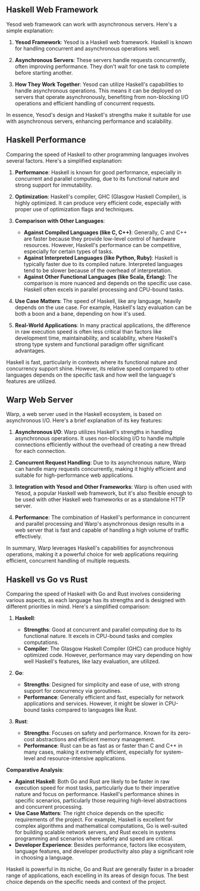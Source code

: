 ## Haskell Web Framework

Yesod web framework can work with asynchronous servers. Here's a simple explanation:

1. **Yesod Framework**: Yesod is a Haskell web framework. Haskell is known for handling concurrent and asynchronous operations well.

2. **Asynchronous Servers**: These servers handle requests concurrently, often improving performance. They don't wait for one task to complete before starting another.

3. **How They Work Together**: Yesod can utilize Haskell's capabilities to handle asynchronous operations. This means it can be deployed on servers that operate asynchronously, benefiting from non-blocking I/O operations and efficient handling of concurrent requests.

In essence, Yesod's design and Haskell's strengths make it suitable for use with asynchronous servers, enhancing performance and scalability.

## Haskell Performance

Comparing the speed of Haskell to other programming languages involves several factors. Here's a simplified explanation:

1. **Performance**: Haskell is known for good performance, especially in concurrent and parallel computing, due to its functional nature and strong support for immutability.

2. **Optimization**: Haskell's compiler, GHC (Glasgow Haskell Compiler), is highly optimized. It can produce very efficient code, especially with proper use of optimization flags and techniques.

3. **Comparison with Other Languages**:
   - **Against Compiled Languages (like C, C++)**: Generally, C and C++ are faster because they provide low-level control of hardware resources. However, Haskell's performance can be competitive, especially for certain types of tasks.
   - **Against Interpreted Languages (like Python, Ruby)**: Haskell is typically faster due to its compiled nature. Interpreted languages tend to be slower because of the overhead of interpretation.
   - **Against Other Functional Languages (like Scala, Erlang)**: The comparison is more nuanced and depends on the specific use case. Haskell often excels in parallel processing and CPU-bound tasks.

4. **Use Case Matters**: The speed of Haskell, like any language, heavily depends on the use case. For example, Haskell's lazy evaluation can be both a boon and a bane, depending on how it's used.

5. **Real-World Applications**: In many practical applications, the difference in raw execution speed is often less critical than factors like development time, maintainability, and scalability, where Haskell's strong type system and functional paradigm offer significant advantages.

Haskell is fast, particularly in contexts where its functional nature and concurrency support shine. However, its relative speed compared to other languages depends on the specific task and how well the language's features are utilized.

## Warp Web Server

Warp, a web server used in the Haskell ecosystem, is based on asynchronous I/O. Here's a brief explanation of its key features:

1. **Asynchronous I/O**: Warp utilizes Haskell's strengths in handling asynchronous operations. It uses non-blocking I/O to handle multiple connections efficiently without the overhead of creating a new thread for each connection.

2. **Concurrent Request Handling**: Due to its asynchronous nature, Warp can handle many requests concurrently, making it highly efficient and suitable for high-performance web applications.

3. **Integration with Yesod and Other Frameworks**: Warp is often used with Yesod, a popular Haskell web framework, but it's also flexible enough to be used with other Haskell web frameworks or as a standalone HTTP server.

4. **Performance**: The combination of Haskell's performance in concurrent and parallel processing and Warp's asynchronous design results in a web server that is fast and capable of handling a high volume of traffic effectively.

In summary, Warp leverages Haskell's capabilities for asynchronous operations, making it a powerful choice for web applications requiring efficient, concurrent handling of multiple requests.

## Haskell vs Go vs Rust

Comparing the speed of Haskell with Go and Rust involves considering various aspects, as each language has its strengths and is designed with different priorities in mind. Here's a simplified comparison:

1. **Haskell**:
   - **Strengths**: Good at concurrent and parallel computing due to its functional nature. It excels in CPU-bound tasks and complex computations.
   - **Compiler**: The Glasgow Haskell Compiler (GHC) can produce highly optimized code. However, performance may vary depending on how well Haskell's features, like lazy evaluation, are utilized.

2. **Go**:
   - **Strengths**: Designed for simplicity and ease of use, with strong support for concurrency via goroutines.
   - **Performance**: Generally efficient and fast, especially for network applications and services. However, it might be slower in CPU-bound tasks compared to languages like Rust.

3. **Rust**:
   - **Strengths**: Focuses on safety and performance. Known for its zero-cost abstractions and efficient memory management.
   - **Performance**: Rust can be as fast as or faster than C and C++ in many cases, making it extremely efficient, especially for system-level and resource-intensive applications.

**Comparative Analysis**:
- **Against Haskell**: Both Go and Rust are likely to be faster in raw execution speed for most tasks, particularly due to their imperative nature and focus on performance. Haskell's performance shines in specific scenarios, particularly those requiring high-level abstractions and concurrent processing.
- **Use Case Matters**: The right choice depends on the specific requirements of the project. For example, Haskell is excellent for complex algorithms and mathematical computations, Go is well-suited for building scalable network servers, and Rust excels in systems programming and scenarios where safety and speed are critical.
- **Developer Experience**: Besides performance, factors like ecosystem, language features, and developer productivity also play a significant role in choosing a language.

Haskell is powerful in its niche, Go and Rust are generally faster in a broader range of applications, each excelling in its areas of design focus. The best choice depends on the specific needs and context of the project.
